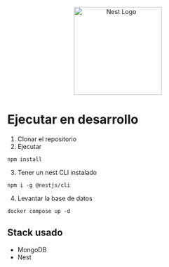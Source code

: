 <p align="center">
  <a href="http://nestjs.com/" target="blank"><img src="https://nestjs.com/img/logo-small.svg" width="200" alt="Nest Logo" /></a>
</p>

[circleci-image]: https://img.shields.io/circleci/build/github/nestjs/nest/master?token=abc123def456
[circleci-url]: https://circleci.com/gh/nestjs/nest

# Ejecutar en desarrollo
1. Clonar el repositorio
2. Ejecutar

```
npm install
```

3. Tener un nest CLI instalado
```
npm i -g @nestjs/cli
```

4. Levantar la base de datos
```
docker compose up -d
```

## Stack usado
* MongoDB
* Nest